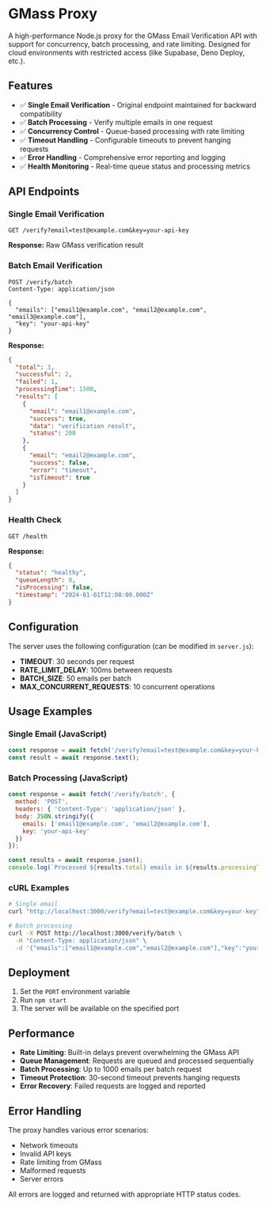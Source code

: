 # GMass Proxy

A high-performance Node.js proxy for the GMass Email Verification API with support for concurrency, batch processing, and rate limiting. Designed for cloud environments with restricted access (like Supabase, Deno Deploy, etc.).

## Features

- ✅ **Single Email Verification** - Original endpoint maintained for backward compatibility
- ✅ **Batch Processing** - Verify multiple emails in one request
- ✅ **Concurrency Control** - Queue-based processing with rate limiting
- ✅ **Timeout Handling** - Configurable timeouts to prevent hanging requests
- ✅ **Error Handling** - Comprehensive error reporting and logging
- ✅ **Health Monitoring** - Real-time queue status and processing metrics

## API Endpoints

### Single Email Verification
```http
GET /verify?email=test@example.com&key=your-api-key
```

**Response:** Raw GMass verification result

### Batch Email Verification
```http
POST /verify/batch
Content-Type: application/json

{
  "emails": ["email1@example.com", "email2@example.com", "email3@example.com"],
  "key": "your-api-key"
}
```

**Response:**
```json
{
  "total": 3,
  "successful": 2,
  "failed": 1,
  "processingTime": 1500,
  "results": [
    {
      "email": "email1@example.com",
      "success": true,
      "data": "verification result",
      "status": 200
    },
    {
      "email": "email2@example.com",
      "success": false,
      "error": "timeout",
      "isTimeout": true
    }
  ]
}
```

### Health Check
```http
GET /health
```

**Response:**
```json
{
  "status": "healthy",
  "queueLength": 0,
  "isProcessing": false,
  "timestamp": "2024-01-01T12:00:00.000Z"
}
```

## Configuration

The server uses the following configuration (can be modified in `server.js`):

- **TIMEOUT**: 30 seconds per request
- **RATE_LIMIT_DELAY**: 100ms between requests
- **BATCH_SIZE**: 50 emails per batch
- **MAX_CONCURRENT_REQUESTS**: 10 concurrent operations

## Usage Examples

### Single Email (JavaScript)
```javascript
const response = await fetch('/verify?email=test@example.com&key=your-key');
const result = await response.text();
```

### Batch Processing (JavaScript)
```javascript
const response = await fetch('/verify/batch', {
  method: 'POST',
  headers: { 'Content-Type': 'application/json' },
  body: JSON.stringify({
    emails: ['email1@example.com', 'email2@example.com'],
    key: 'your-api-key'
  })
});

const results = await response.json();
console.log(`Processed ${results.total} emails in ${results.processingTime}ms`);
```

### cURL Examples
```bash
# Single email
curl "http://localhost:3000/verify?email=test@example.com&key=your-key"

# Batch processing
curl -X POST http://localhost:3000/verify/batch \
  -H "Content-Type: application/json" \
  -d '{"emails":["email1@example.com","email2@example.com"],"key":"your-key"}'
```

## Deployment

1. Set the `PORT` environment variable
2. Run `npm start`
3. The server will be available on the specified port

## Performance

- **Rate Limiting**: Built-in delays prevent overwhelming the GMass API
- **Queue Management**: Requests are queued and processed sequentially
- **Batch Processing**: Up to 1000 emails per batch request
- **Timeout Protection**: 30-second timeout prevents hanging requests
- **Error Recovery**: Failed requests are logged and reported

## Error Handling

The proxy handles various error scenarios:
- Network timeouts
- Invalid API keys
- Rate limiting from GMass
- Malformed requests
- Server errors

All errors are logged and returned with appropriate HTTP status codes.